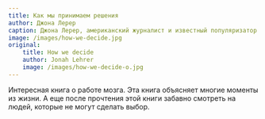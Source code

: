 ```yaml
---
title: Как мы принимаем решения
author: Джона Лерер
caption: Джона Лерер, американский журналист и известный популяризатор науки увлекательно описывает, как устроен механизм принятия решений. Книга рассказывает о том, как происходит процесс выбора, и одновременно помогает сделать этот процесс эффективнее.
image: /images/how-we-decide.jpg
original:
    title: How we decide
    author: Jonah Lehrer
    image: /images/how-we-decide-o.jpg
---
```


Интересная книга о работе мозга. Эта книга объясняет многие моменты из жизни. А еще после прочтения этой книги забавно смотреть на людей, которые не могут сделать выбор.
